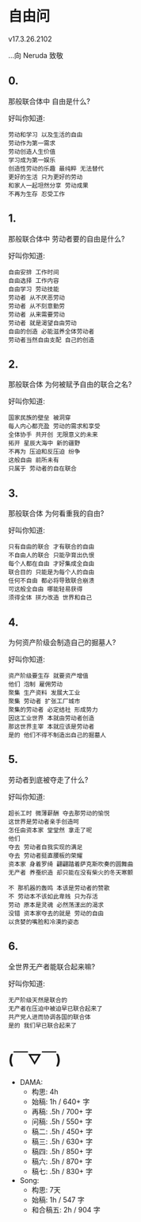 # 自由问
v17.3.26.2102

…向 Neruda 致敬

## 0.

那般联合体中 自由是什么? 

好叫你知道:

    劳动和学习 以及生活的自由  
    劳动作为第一需求  
    劳动创造人生价值    
    学习成为第一娱乐  
    创造性劳动的乐趣 最纯粹 无法替代   
    更好的生活 只为更好的劳动   
    和家人一起坦然分享 劳动成果 
    不再为生存 忍受工作 

## 1.

那般联合体中 劳动者要的自由是什么?

好叫你知道:

    自由安排 工作时间
    自由选择 工作内容  
    自由学习 劳动技能
    劳动者 从不厌恶劳动
    劳动者 从不刻意勤劳
    劳动者 从来需要劳动
    劳动者 就是渴望自由劳动
    自由的创造 必能滋养全体劳动者
    劳动者当然自由支配 自己的创造


## 2.

那般联合体 为何被赋予自由的联合之名?

好叫你知道:

    国家民族的壁垒 被洞穿
    每人内心都充盈 劳动的需求和享受 
    全体协手 共开创 无限意义的未来
    拓开 星辰大海中 新的疆野
    不再为 压迫和反压迫 纷争 
    这般自由 前所未有  
    只属于 劳动者的自在联合 

## 3.
那般联合体 为何看重我的自由?

好叫你知道:

    只有自由的联合 才有联合的自由  
    不自由人的联合 只能孕育出仇恨  
    每个人都在自由 才好集成全自由 
    联合目的 只能是为每个人的自由  
    任何不自由 都必将导致联合崩溃 
    可这般全自由 哪能轻易获得 
    须得全体 拼力改造 世界和自己


## 4.
为何资产阶级会制造自己的掘墓人?

好叫你知道:

    资产阶级要生存 就要资产增值 
    他们 泡制 雇佣劳动 
    聚集 生产资料 发展大工业
    聚集 劳动者 扩张工厂城市
    聚集的劳动者 必定结社 形成势力 
    因这工业世界 本就由劳动者创造
    那这世界主宰 本就应该是劳动者 
    是的 他们不得不制造出自己的掘墓人 

## 5.
劳动者到底被夺走了什么?

好叫你知道:

    超长工时 微薄薪酬 夺去那劳动的愉悦
    这世界是劳动者亲手创造呵
    怎任由资本家 堂堂然 拿走了呢
    他们
    夺去 劳动者自我实现的满足
    夺去 劳动者挺直腰板的荣耀
    资本家 身着罗绮 翩翩踏着萨克斯吹奏的圆舞曲
    无产者 养蚕织造 却只能在没有柴火的冬天寒颤

    不 那机器的轰鸣 本该是劳动者的赞歌
    不 劳动本不该如此卑贱 只为存活
    劳动 原本是灵魂 必然荡漾出的渴求
    没错 资本家夺去的就是 劳动的自由
    以贪婪的嘴脸和冷漠的姿态

## 6.
全世界无产者能联合起来嘛?

好叫你知道:

    无产阶级天然是联合的
    无产者在压迫中被迫早已联合起来了
    共产党人进而协调各国的联合体
    是的 我们早已联合起来了


# (￣▽￣)

- DAMA:
    - 构思: 4h
    - 始稿: 1h / 640+ 字
    - 再稿: .5h / 700+ 字
    - 问稿: .5h / 550+ 字
    - 稿二: .5h / 450+ 字
    - 稿三: .5h / 630+ 字
    - 稿四: .5h / 850+ 字
    - 稿六: .5h / 870+ 字
    - 稿七: .5h / 830+ 字
- Song:
    - 构思: 7天
    - 始稿: 1h / 547 字
    - 和合稿五: 2h / 904 字